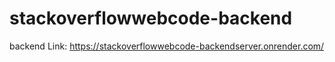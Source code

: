 # stackoverflowwebcode-backend

backend Link:
https://stackoverflowwebcode-backendserver.onrender.com/
